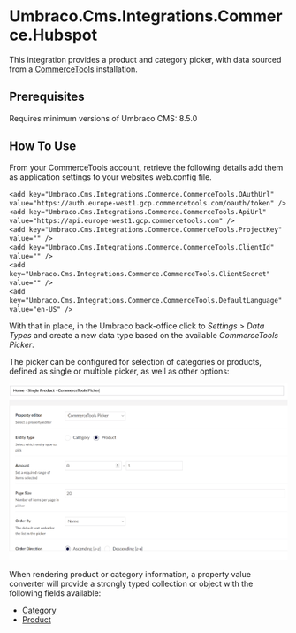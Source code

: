 # Umbraco.Cms.Integrations.Commerce.Hubspot

This integration provides a product and category picker, with data sourced from a [CommerceTools](https://commercetools.com/) installation.

## Prerequisites

Requires minimum versions of Umbraco CMS: 8.5.0

## How To Use

From your CommerceTools account, retrieve the following details add them as application settings to your websites web.config file.

```
<add key="Umbraco.Cms.Integrations.Commerce.CommerceTools.OAuthUrl" value="https://auth.europe-west1.gcp.commercetools.com/oauth/token" />
<add key="Umbraco.Cms.Integrations.Commerce.CommerceTools.ApiUrl" value="https://api.europe-west1.gcp.commercetools.com" />
<add key="Umbraco.Cms.Integrations.Commerce.CommerceTools.ProjectKey" value="" />
<add key="Umbraco.Cms.Integrations.Commerce.CommerceTools.ClientId" value="" />
<add key="Umbraco.Cms.Integrations.Commerce.CommerceTools.ClientSecret" value="" />
<add key="Umbraco.Cms.Integrations.Commerce.CommerceTools.DefaultLanguage" value="en-US" />
```

With that in place, in the Umbraco back-office click to _Settings > Data Types_ and create a new data type based on the available *CommerceTools Picker*.

The picker can be configured for selection of categories or products, defined as single or multiple picker, as well as other options:

![Data type configuration](./img/data-type-config.png)

When rendering product or category information, a property value converter will provide a strongly typed collection or object with the following fields available:

- [Category](./Models/Category.cs)
- [Product](./Models/Product.cs)


